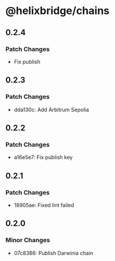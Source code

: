 # @helixbridge/chains

## 0.2.4

### Patch Changes

- Fix publish

## 0.2.3

### Patch Changes

- dda130c: Add Arbitrum Sepolia

## 0.2.2

### Patch Changes

- a16e5e7: Fix publish key

## 0.2.1

### Patch Changes

- 18905ae: Fixed lint failed

## 0.2.0

### Minor Changes

- 07c8386: Publish Darwinia chain
